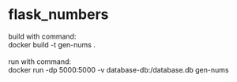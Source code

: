 # flask_numbers

build with command: \
docker build -t gen-nums . \
\
run with command:  \
docker run -dp 5000:5000 -v database-db:/database.db gen-nums
